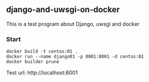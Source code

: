 ## django-and-uwsgi-on-docker

This is a test program about Django, uwsgi and docker

### Start

```
docker build -t centos:01 .
docker run --name django01 -p 8001:8001 -d centos:01
docker builder prune
```
Test url: http://localhost:8001
